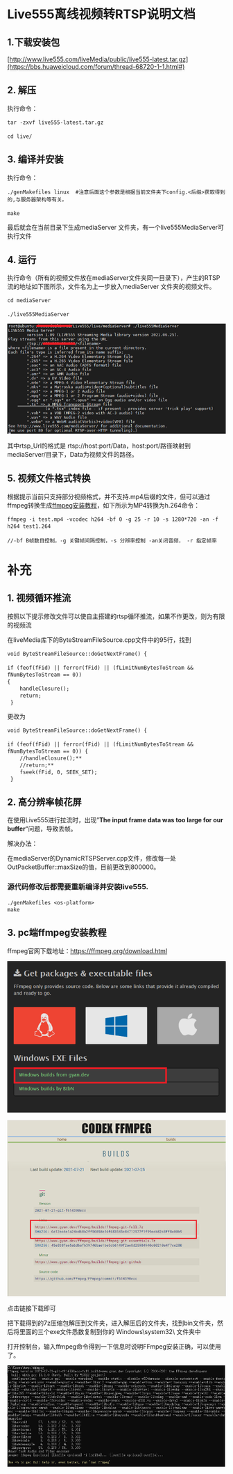 # Live555离线视频转RTSP说明文档

## 1.下载安装包

[http://www.live555.com/liveMedia/public/live555-latest.tar.gz](https://bbs.huaweicloud.com/forum/thread-68720-1-1.html#)

## 2. 解压

执行命令：

```
tar -zxvf live555-latest.tar.gz

cd live/
```

## 3. 编译并安装

执行命令：

```
./genMakefiles linux  #注意后面这个参数是根据当前文件夹下config.<后缀>获取得到的,与服务器架构等有关。

make
```

最后就会在当前目录下生成mediaServer 文件夹，有一个live555MediaServer可执行文件

## 4. 运行

执行命令（所有的视频文件放在mediaServer文件夹同一目录下），产生的RTSP流的地址如下图所示，文件名为上一步放入mediaServer 文件夹的视频文件。

```
cd mediaServer

./live555MediaServer
```

![img](img/20210720145058139.png)

其中rtsp_Url的格式是 rtsp://host:port/Data，host:port/路径映射到mediaServer/目录下，Data为视频文件的路径。

## 5. 视频文件格式转换

根据提示当前只支持部分视频格式，并不支持.mp4后缀的文件，但可以通过ffmpeg转换生成[ffmpeg安装教程](##3.-pc端ffmpeg安装教程)，如下所示为MP4转换为h.264命令：

```
ffmpeg -i test.mp4 -vcodec h264 -bf 0 -g 25 -r 10 -s 1280*720 -an -f h264 test1.264

//-bf B帧数目控制，-g 关键帧间隔控制，-s 分辨率控制 -an关闭音频， -r 指定帧率
```

# 补充

## 1. 视频循环推流

按照以下提示修改文件可以使自主搭建的rtsp循环推流，如果不作更改，则为有限的视频流

在liveMedia库下的ByteStreamFileSource.cpp文件中的95行，找到

```
void ByteStreamFileSource::doGetNextFrame() {

if (feof(fFid) || ferror(fFid) || (fLimitNumBytesToStream && fNumBytesToStream == 0))
{
    handleClosure();
    return;
 }
```

更改为

```
void ByteStreamFileSource::doGetNextFrame() {

if (feof(fFid) || ferror(fFid) || (fLimitNumBytesToStream && fNumBytesToStream == 0)) {
    //handleClosure();**
    //return;**
    fseek(fFid, 0, SEEK_SET);
 }
```

## 2. 高分辨率帧花屏

在使用Live555进行拉流时，出现”**The input frame data was too large for our buffer**“问题，导致丢帧。

解决办法：

在mediaServer的DynamicRTSPServer.cpp文件，修改每一处OutPacketBuffer::maxSize的值，目前更改到800000。



### **源代码修改后都需要重新编译并安装live555.**

```
./genMakefiles <os-platform>
make
```

## 3. pc端ffmpeg安装教程

ffmpeg官网下载地址：https://ffmpeg.org/download.html

![img](img/20210722160540018.png)

![img](img/20210722160846743.png)

点击链接下载即可

把下载得到的7z压缩包解压到文件夹，进入解压后的文件夹，找到bin文件夹，然后将里面的三个exe文件悉数复制到你的 Windows\system32\ 文件夹中

打开控制台，输入ffmpeg命令得到一下信息时说明FFmpeg安装正确，可以使用了。

![img](img/20210722191031307.png)
